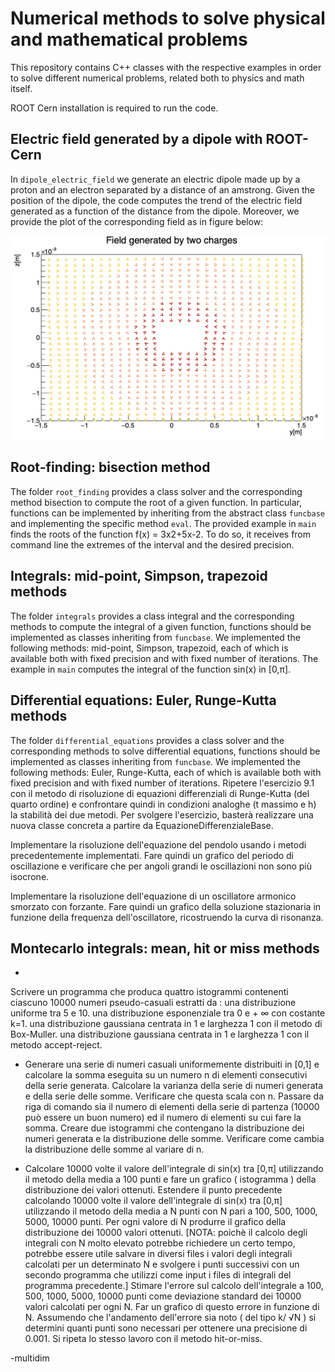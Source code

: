 # Numerical methods to solve physical and mathematical problems

This repository contains C++ classes with the respective examples in order to solve different numerical problems, related both to physics and math itself.

ROOT Cern installation is required to run the code. 

## Electric field generated by a dipole with ROOT-Cern
In `dipole_electric_field` we generate an electric dipole made up by a proton and an electron separated by a distance of an amstrong. Given the position of the dipole, the code computes the trend of the electric field generated as a function of the distance from the dipole. Moreover, we provide the plot of the corresponding field as in figure below:

<p align="center">
<img src="figs/dipole.png"  width="600"/> </p>


## Root-finding: bisection method 
The folder `root_finding` provides a class solver and the corresponding method bisection to compute the root of a given function. In particular, functions can be implemented by inheriting from the abstract class `funcbase` and implementing the specific method `eval`. 
The provided example in `main` finds the roots of the function f(x) = 3x2+5x-2. To do so, it receives from command line the extremes of the interval and the desired precision.

## Integrals: mid-point, Simpson, trapezoid methods
The folder `integrals` provides a class integral and the corresponding methods to compute the integral of a given function, functions should be implemented as classes inheriting from `funcbase`. We implemented the following methods: mid-point, Simpson, trapezoid, each of which is available both with fixed precision and with fixed number of iterations.
The example in `main` computes the integral of the function sin(x) in [0,π]. 

## Differential equations: Euler, Runge-Kutta methods
The folder `differential_equations` provides a class solver and the corresponding methods to solve differential equations, functions should be implemented as classes inheriting from `funcbase`. We implemented the following methods: Euler, Runge-Kutta, each of which is available both with fixed precision and with fixed number of iterations.
Ripetere l'esercizio 9.1 con il metodo di risoluzione di equazioni differenziali di Runge-Kutta (del quarto ordine) e confrontare quindi in condizioni analoghe (t massimo e h) la stabilità dei due metodi.
Per svolgere l'esercizio, basterà realizzare una nuova classe concreta a partire da EquazioneDifferenzialeBase. 

Implementare la risoluzione dell'equazione del pendolo usando i metodi precedentemente implementati. Fare quindi un grafico del periodo di oscillazione e verificare che per angoli grandi le oscillazioni non sono più isocrone.


Implementare la risoluzione dell'equazione di un oscillatore armonico smorzato con forzante. Fare quindi un grafico della soluzione stazionaria in funzione della frequenza dell'oscillatore, ricostruendo la curva di risonanza.


## Montecarlo integrals: mean, hit or miss methods

- 
Scrivere un programma che produca quattro istogrammi contenenti ciascuno 10000 numeri pseudo-casuali estratti da :
una distribuzione uniforme tra 5 e 10.
una distribuzione esponenziale tra 0 e + ∞ con costante k=1.
una distribuzione gaussiana centrata in 1 e larghezza 1 con il metodo di Box-Muller.
una distribuzione gaussiana centrata in 1 e larghezza 1 con il metodo accept-reject.

- Generare una serie di numeri casuali uniformemente distribuiti in [0,1] e calcolare la somma eseguita su un numero n di elementi consecutivi della serie generata. Calcolare la varianza della serie di numeri generata e della serie delle somme. Verificare che questa scala con n. Passare da riga di comando sia il numero di elementi della serie di partenza (10000 può essere un buon numero) ed il numero di elementi su cui fare la somma. Creare due istogrammi che contengano la distribuzione dei numeri generata e la distribuzione delle somme. Verificare come cambia la distribuzione delle somme al variare di n.


- Calcolare 10000 volte il valore dell'integrale di sin(x) tra [0,π] utilizzando il metodo della media a 100 punti e fare un grafico ( istogramma ) della distribuzione dei valori ottenuti.
Estendere il punto precedente calcolando 10000 volte il valore dell'integrale di sin(x) tra [0,π] utilizzando il metodo della media a N punti con N pari a 100, 500, 1000, 5000, 10000 punti. Per ogni valore di N produrre il grafico della distribuzione dei 10000 valori ottenuti. [NOTA: poichè il calcolo degli integrali con N molto elevato potrebbe richiedere un certo tempo, potrebbe essere utile salvare in diversi files i valori degli integrali calcolati per un determinato N e svolgere i punti successivi con un secondo programma che utilizzi come input i files di integrali del programma precedente.]
Stimare l'errore sul calcolo dell'integrale a 100, 500, 1000, 5000, 10000 punti come deviazione standard dei 10000 valori calcolati per ogni N. Far un grafico di questo errore in funzione di N.
Assumendo che l'andamento dell'errore sia noto ( del tipo k/ √N ) si determini quanti punti sono necessari per ottenere una precisione di 0.001. Si ripeta lo stesso lavoro con il metodo hit-or-miss.


-multidim





